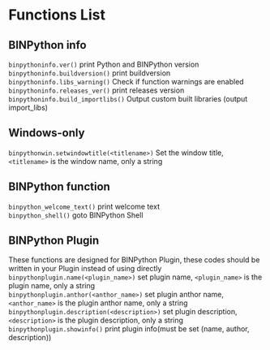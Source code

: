 # Functions List
## BINPython info
`binpythoninfo.ver()` print Python and BINPython version   
`binpythoninfo.buildversion()` print buildversion   
`binpythoninfo.libs_warning()` Check if function warnings are enabled  
`binpythoninfo.releases_ver()` print releases version  
`binpythoninfo.build_importlibs()` Output custom built libraries (output import_libs)  
## Windows-only
`binpythonwin.setwindowtitle(<titlename>)` Set the window title, `<titlename>` is the window name, only a string  
## BINPython function
`binpython_welcome_text()` print welcome text  
`binpython_shell()` goto BINPython Shell
## BINPython Plugin
These functions are designed for BINPython Plugin, these codes should be written in your Plugin instead of using directly  
`binpythonplugin.name(<plugin_name>)` set plugin name, `<plugin_name>` is the plugin name, only a string  
`binpythonplugin.anthor(<anthor_name>)` set plugin anthor name, `<anthor_name>` is the plugin anthor name, only a string  
`binpythonplugin.description(<description>)` set plugin description, `<description>` is the plugin description, only a string  
`binpythonplugin.showinfo()` print plugin info(must be set (name, author, description))  